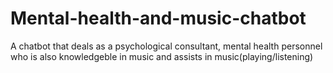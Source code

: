 # Mental-health-and-music-chatbot
A chatbot that deals as a psychological consultant, mental health personnel who is also knowledgeble in music and assists in music(playing/listening)

